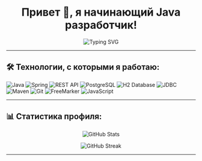 <h1 align="center">Привет 👋, я начинающий Java разработчик!</h1>

<p align="center">
  <img src="https://readme-typing-svg.herokuapp.com?font=Fira+Code&size=22&pause=1000&color=F78C6B&center=true&vCenter=true&width=500&lines=Пишу+на+Java+и+Spring+Boot;Создаю+REST+API+и+веб-приложения;Работаю+с+SQL+и+PostgreSQL;Изучаю+новые+технологии+и+развиваюсь" alt="Typing SVG" />
</p>

---

## 🛠️ Технологии, с которыми я работаю:

![Java](https://img.shields.io/badge/Java-ED8B00?style=for-the-badge&logo=java&logoColor=white)
![Spring](https://img.shields.io/badge/Spring-6DB33F?style=for-the-badge&logo=spring&logoColor=white)
![REST API](https://img.shields.io/badge/REST%20API-00599C?style=for-the-badge&logo=postman&logoColor=white)
![PostgreSQL](https://img.shields.io/badge/PostgreSQL-336791?style=for-the-badge&logo=postgresql&logoColor=white)
![H2 Database](https://img.shields.io/badge/H2-007396?style=for-the-badge)
![JDBC](https://img.shields.io/badge/JDBC-4479A1?style=for-the-badge)
![Maven](https://img.shields.io/badge/Maven-C71A36?style=for-the-badge)
![Git](https://img.shields.io/badge/Git-F05032?style=for-the-badge&logo=git&logoColor=white)
![FreeMarker](https://img.shields.io/badge/FreeMarker-007396?style=for-the-badge)
![JavaScript](https://img.shields.io/badge/JavaScript-F7DF1E?style=for-the-badge&logo=javascript&logoColor=black)

---

## 📊 Статистика профиля:

<p align="center">
  <img src="https://github-readme-stats.vercel.app/api?username=ТВОЙ_НИК&show_icons=true&theme=tokyonight" alt="GitHub Stats" />
</p>

<p align="center">
  <img src="https://github-readme-streak-stats.herokuapp.com/?user=ТВОЙ_НИК&theme=tokyonight" alt="GitHub Streak" />
</p>

---
